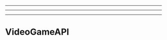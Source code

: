 ----------------------
----------------------------------------------------------------------------------------------------
-------------------------------------------------------
# VideoGameAPI
